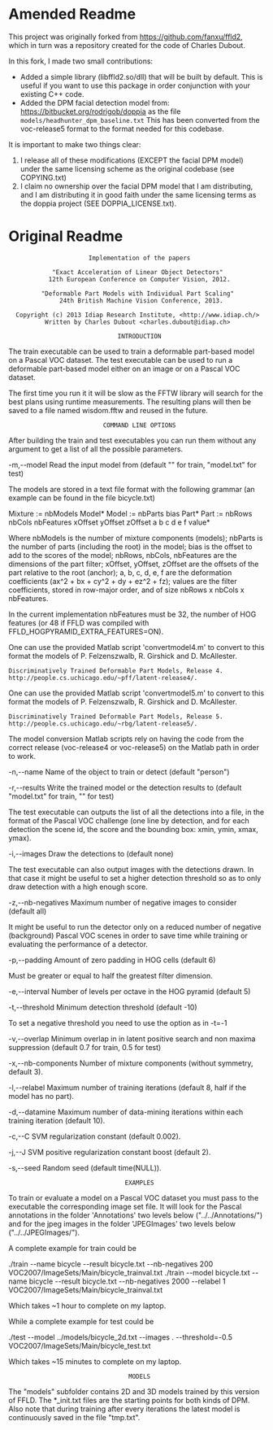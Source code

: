 # Amended Readme
This project was originally forked from https://github.com/fanxu/ffld2, which in
turn was a repository created for the code of Charles Dubout.

In this fork, I made two small contributions:

  - Added a simple library (libffld2.so/dll) that will be built by default. This
    is useful if you want to use this package in order conjunction with your
    existing C++ code.
  - Added the DPM facial detection model from:
        https://bitbucket.org/rodrigob/doppia
    as the file `models/headhunter_dpm_baseline.txt`
    This has been converted from the voc-release5 format to the format needed
    for this codebase.

It is important to make two things clear:

  1. I release all of these modifications (EXCEPT the facial DPM model) under
     the same licensing scheme as the original codebase (see COPYING.txt)
  2. I claim no ownership over the facial DPM model that I am distributing,
     and I am distributing it in good faith under the same licensing terms
     as the doppia project (SEE DOPPIA_LICENSE.txt).

# Original Readme
                          Implementation of the papers

                "Exact Acceleration of Linear Object Detectors"
               12th European Conference on Computer Vision, 2012.

             "Deformable Part Models with Individual Part Scaling"
                  24th British Machine Vision Conference, 2013.

      Copyright (c) 2013 Idiap Research Institute, <http://www.idiap.ch/>
              Written by Charles Dubout <charles.dubout@idiap.ch>

                                  INTRODUCTION

The train executable can be used to train a deformable part-based model on a
Pascal VOC dataset.
The test executable can be used to run a deformable part-based model either on
an image or on a Pascal VOC dataset.

The first time you run it it will be slow as the FFTW library will search for
the best plans using runtime measurements. The resulting plans will then be
saved to a file named wisdom.fftw and reused in the future.


                              COMMAND LINE OPTIONS

After building the train and test executables you can run them without any
argument to get a list of all the possible parameters.

  -m,--model <file>
  Read the input model from <file> (default "" for train, "model.txt" for test)

The models are stored in a text file format with the following grammar (an
example can be found in the file bicycle.txt)

Mixture := nbModels Model*
Model := nbParts bias Part*
Part := nbRows nbCols nbFeatures xOffset yOffset zOffset a b c d e f value*

Where nbModels is the number of mixture components (models); nbParts is the
number of parts (including the root) in the model; bias is the offset to add to
the scores of the model; nbRows, nbCols, nbFeatures are the dimensions of the
part filter; xOffset, yOffset, zOffset are the offsets of the part relative to
the root (anchor); a, b, c, d, e, f are the deformation coefficients
(ax^2 + bx + cy^2 + dy + ez^2 + fz); values are the filter coefficients, stored
in row-major order, and of size nbRows x nbCols x nbFeatures.

In the current implementation nbFeatures must be 32, the number of HOG features
(or 48 if FFLD was compiled with FFLD_HOGPYRAMID_EXTRA_FEATURES=ON).

One can use the provided Matlab script 'convertmodel4.m' to convert to this
format the models of P. Felzenszwalb, R. Girshick and D. McAllester.

    Discriminatively Trained Deformable Part Models, Release 4.
    http://people.cs.uchicago.edu/~pff/latent-release4/.

One can use the provided Matlab script 'convertmodel5.m' to convert to this
format the models of P. Felzenszwalb, R. Girshick and D. McAllester.

    Discriminatively Trained Deformable Part Models, Release 5.
    http://people.cs.uchicago.edu/~rbg/latent-release5/.

The model conversion Matlab scripts rely on having the code from the correct
release (voc-release4 or voc-release5) on the Matlab path in order to work.

  -n,--name <arg>
  Name of the object to train or detect (default "person")

  -r,--results <file>
  Write the trained model or the detection results to <file> (default
  "model.txt" for train, "" for test)

The test executable can outputs the list of all the detections into a file, in
the format of the Pascal VOC challenge (one line by detection, and for each
detection the scene id, the score and the bounding box: xmin, ymin, xmax, ymax).

  -i,--images <folder>
  Draw the detections to <folder> (default none)

The test executable can also output images with the detections drawn. In that
case it might be useful to set a higher detection threshold so as to only draw
detection with a high enough score.

  -z,--nb-negatives <arg>
  Maximum number of negative images to consider (default all)

It might be useful to run the detector only on a reduced number of negative
(background) Pascal VOC scenes in order to save time while training or
evaluating the performance of a detector.

  -p,--padding <arg>
  Amount of zero padding in HOG cells (default 6)

Must be greater or equal to half the greatest filter dimension.

  -e,--interval <arg>
  Number of levels per octave in the HOG pyramid (default 5)

  -t,--threshold <arg>
  Minimum detection threshold (default -10)

To set a negative threshold you need to use the option as in -t=-1

  -v,--overlap <arg>
  Minimum overlap in in latent positive search and non maxima suppression
  (default 0.7 for train, 0.5 for test)

  -x,--nb-components <arg>
  Number of mixture components (without symmetry, default 3).

  -l,--relabel <arg>
  Maximum number of training iterations (default 8, half if the model has no
  part).

  -d,--datamine <arg>
  Maximum number of data-mining iterations within each training iteration
  (default 10).

  -c,--C <arg>
  SVM regularization constant (default 0.002).

  -j,--J <arg>
  SVM positive regularization constant boost (default 2).

  -s,--seed <arg>
  Random seed (default time(NULL)).


                                    EXAMPLES

To train or evaluate a model on a Pascal VOC dataset you must pass to the
executable the corresponding image set file. It will look for the Pascal
annotations in the folder 'Annotations' two levels below ("../../Annotations/")
and for the jpeg images in the folder 'JPEGImages' two levels below
("../../JPEGImages/").

A complete example for train could be

  ./train --name bicycle --result bicycle.txt --nb-negatives 200 VOC2007/ImageSets/Main/bicycle_trainval.txt
  ./train --model bicycle.txt --name bicycle --result bicycle.txt --nb-negatives 2000 --relabel 1 VOC2007/ImageSets/Main/bicycle_trainval.txt

Which takes ~1 hour to complete on my laptop.

While a complete example for test could be

  ./test --model ../models/bicycle_2d.txt --images . --threshold=-0.5 VOC2007/ImageSets/Main/bicycle_test.txt

Which takes ~15 minutes to complete on my laptop.


                                     MODELS

The "models" subfolder contains 2D and 3D models trained by this version of
FFLD. The *_init.txt files are the starting points for both kinds of DPM.
Also note that during training after every iterations the latest model is
continuously saved in the file "tmp.txt".
